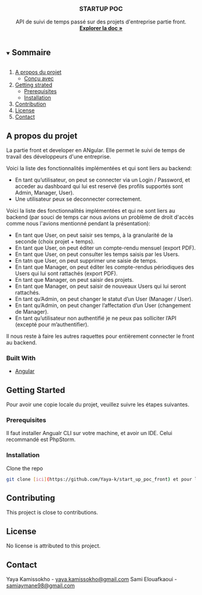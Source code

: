<br />
<p align="center">
  <h3 align="center">STARTUP POC</h3>

  <p align="center">
    API de suivi de temps passé sur des projets d'entreprise partie front.
    <br />
    <a href="#documentation"><strong>Explorer la doc »</strong></a>
  </p>
</p>



<!-- TABLE OF CONTENTS -->
<details open="open">
  <summary><h2 style="display: inline-block">Sommaire</h2></summary>
  <ol>
    <li>
      <a href="#about-the-project">A propos du projet</a>
      <ul>
        <li><a href="#built-with">Conçu avec</a></li>
      </ul>
    </li>
    <li>
      <a href="#getting-started">Getting strated</a>
      <ul>
        <li><a href="#prerequisites">Prerequisites</a></li>
        <li><a href="#installation">Installation</a></li>
      </ul>
    </li>
    <li><a href="#contributing">Contribution</a></li>
    <li><a href="#license">License</a></li>
    <li><a href="#contact">Contact</a></li>
  </ol>
</details>



<!-- ABOUT THE PROJECT -->
## A propos du projet

La partie front et developer en ANgular. Elle permet le suivi de temps de travail des développeurs d'une entreprise.

Voici la liste des fonctionnalités implémentées et qui sont liers au backend:

* En tant qu’utilisateur, on peut se connecter via un Login / Password, et acceder au dashboard qui lui est reservé  (les profils supportés sont Admin, Manager, User).
* Une utilisateur peux se deconnecter correctement.

Voici la liste des fonctionnalités implémentées et qui ne sont liers au backend (par souci de temps car nous avions un problème de droit d'accès comme nous l'avions mentionné pendant la présentation):

* En tant que User, on peut saisir ses temps, à la granularité de la seconde (choix projet + temps).
* En tant que User, on peut éditer un compte-rendu mensuel (export PDF).
* En tant que User, on peut consulter les temps saisis par les Users.
* En tatn que User, on peut supprimer une saisie de temps.
* En tant que Manager, on peut éditer les compte-rendus périodiques des Users qui lui sont rattachés (export PDF).
* En tant que Manager, on peut saisir des projets.
* En tant que Manager, on peut saisir de nouveaux Users qui lui seront rattachés.
* En tant qu’Admin, on peut changer le statut d’un User (Manager / User).
* En tant qu’Admin, on peut changer l’affectation d’un User (changement de Manager).
* En tant qu’utilisateur non authentifié je ne peux pas solliciter l’API (excepté pour m’authentifier).

Il nous reste à faire les autres raquettes pour entièrement connecter le front au backend. 



### Built With

* [Angular](https://angular.io/)


<!-- GETTING STARTED -->
## Getting Started

Pour avoir une copie locale du projet, veuillez suivre les étapes suivantes.

### Prerequisites

Il faut installer Angualr CLI sur votre machine, et avoir un IDE. Celui recommandé est PhpStorm.

### Installation

Clone the repo
   ```sh
   git clone [ici](https://github.com/Yaya-k/start_up_poc_front) et pour lancer le serveur ng serve
   ```


<!-- CONTRIBUTING -->
## Contributing

This project is close to contributions.


<!-- LICENSE -->
## License

No license is attributed to this project.

<!-- CONTACT -->
## Contact

Yaya Kamissokho - yaya.kamissokho@gmail.com
Sami Elouafkaoui - samiaymane98@gmail.com




